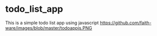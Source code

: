 # todo_list_app
This is a simple todo list app using javascript
https://github.com/faith-ware/images/blob/master/todoappjs.PNG
